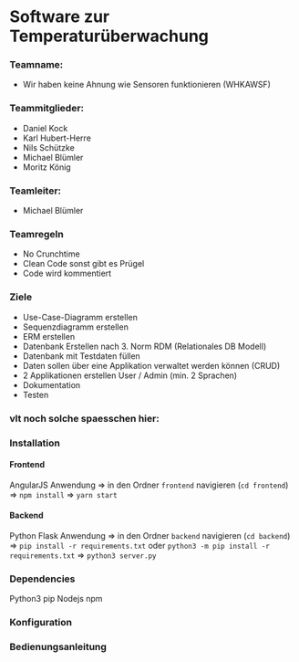 # Software zur Temperaturüberwachung
### Teamname: 
* Wir haben keine Ahnung wie Sensoren funktionieren (WHKAWSF)

### Teammitglieder:
* Daniel Kock
* Karl Hubert-Herre
* Nils Schützke
* Michael Blümler 
* Moritz König

### Teamleiter: 
* Michael Blümler 

### Teamregeln
* No Crunchtime
* Clean Code sonst gibt es Prügel
* Code wird kommentiert

### Ziele
* Use-Case\-Diagramm erstellen
* Sequenzdiagramm erstellen
* ERM erstellen
* Datenbank Erstellen nach 3. Norm RDM (Relationales DB Modell)
* Datenbank mit Testdaten füllen
* Daten sollen über eine Applikation verwaltet werden können (CRUD)
* 2 Applikationen erstellen User / Admin (min. 2 Sprachen)
* Dokumentation
* Testen

### vlt noch solche spaesschen hier:

### Installation
#### Frontend
AngularJS Anwendung
=> in den Ordner `frontend` navigieren (`cd frontend`)
=> `npm install`
=> `yarn start`

#### Backend
Python Flask Anwendung
=> in den Ordner `backend` navigieren (`cd backend`)
=> `pip install -r requirements.txt` oder `python3 -m pip install -r requirements.txt`
=> `python3 server.py`

### Dependencies
Python3
pip
Nodejs
npm

### Konfiguration

### Bedienungsanleitung
